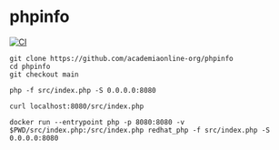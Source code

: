 # phpinfo

[![CI](https://github.com/academiaonline-org/phpinfo/actions/workflows/ci.yaml/badge.svg?branch=main)](https://github.com/academiaonline-org/phpinfo/actions/workflows/ci.yaml)

```
git clone https://github.com/academiaonline-org/phpinfo
cd phpinfo
git checkout main
```
```
php -f src/index.php -S 0.0.0.0:8080
```
```
curl localhost:8080/src/index.php
```
```
docker run --entrypoint php -p 8080:8080 -v $PWD/src/index.php:/src/index.php redhat_php -f src/index.php -S 0.0.0.0:8080
```

